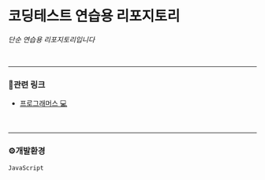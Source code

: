 # 코딩테스트 연습용 리포지토리

*단순 연습용 리포지토리입니다* <br>





<br>

***



### 🔗관련 링크
- [프로그래머스 💻](https://school.programmers.co.kr/learn/challenges?order=recent)


<br>

***



### ⚙개발환경
`JavaScript`


